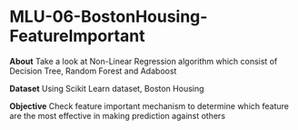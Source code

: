 # MLU-06-BostonHousing-FeatureImportant

**About**
Take a look at Non-Linear Regression algorithm which consist of Decision Tree, Random Forest and Adaboost

**Dataset**
Using Scikit Learn dataset, Boston Housing

**Objective**
Check feature important mechanism to determine which feature are the most effective in making prediction against others
